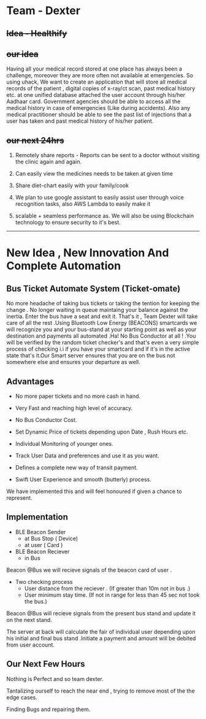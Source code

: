 # Team - Dexter
## ~~Idea - Healthify~~

## ~~our idea~~

Having all your medical record stored at one place has always been a challenge, moreover they are more often not available at emergencies. So using uhack, We want to create an application that will store all medical records of the patient , digital copies of x-ray/ct scan, past medical history etc. at one unified database attached the user account through his/her Aadhaar card. Government agencies should be able to access all the medical history in case of emergencies (Like during accidents). Also any medical practitioner should be able to see the past list of injections that a user has taken and past medical history of his/her patient.


## ~~our next 24hrs~~

1. Remotely share reports - Reports can be sent to a doctor without visiting the clinic again and again.

2. Can easily view the medicines needs to be taken at given time

3. Share diet-chart easily with your family/cook

4. We plan to use google assistant to easily assist user through voice recognition tasks, also AWS Lambda to easily make it 

5. scalable + seamless performance as. We will also be using Blockchain technology to ensure security to it's best.

<hr/>

# New Idea , New Innovation And Complete Automation

## Bus Ticket Automate System (Ticket-omate)

No more headache of taking bus tickets  or taking the tention for keeping the change . No longer waiting in queue maintaing your
balance against the inertia. Enter the bus have a seat and exit it. That's it  , Team Dexter will take care of all the 
rest .Using Bluetooth Low Energy (BEACONS) smartcards we will recognize you and your bus-stand at your starting 
point as well as your destination and payments all automated .Ha! No Bus Conductor at all ! .You will  be 
verified by the random ticket checker's and that's even a very simple process of checking i.i if you have
your smartcard and if it's in the active state that's it.Our Smart server ensures that you are on the bus not somewhere
else and ensures your departure as well.

## Advantages

* No more paper tickets and no more cash in hand.

* Very Fast and reaching high level of accuracy.

* No Bus Conductor Cost.

* Set Dynamic Price of tickets depending upon Date , Rush Hours etc.

* Individual Monitoring of younger ones.

* Track User Data and preferences and use it as you want.

* Defines a complete new way of transit payment.

* Swift User Experience and smooth (butterly) process.

 We have implemented this and will feel honoured if given a chance to represent.
 
 
## Implementation
* BLE Beacon Sender 
   * at Bus Stop ( Device)
   * at user ( Card )
* BLE Beacon Reciever
   * in Bus

Beacon @Bus we will recieve signals of the beacon card of user . 

* Two checking process
    * User distance from the reciever . (If greater than 10m not in bus .)
    * User minimum stay time. (If not in range for less than  45 sec not took the bus.)
   
Beacon @Bus will recieve signals from the present bus stand and update it on the next stand.

The server at back will calculate the fair of individual user depending upon his initial and final bus stand .Initiate a payment
and amount will be debited from user account.

## Our Next Few Hours

  Nothing is Perfect and so team dexter.

  Tantalizing ourself to reach the near end , trying to remove most of the the edge cases.
  
  Finding Bugs and repairing them.
  
